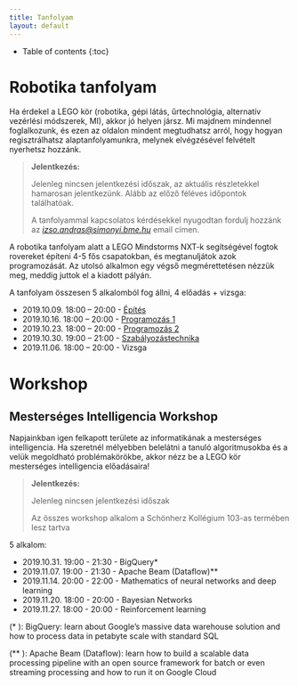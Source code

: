 ```yaml
---
title: Tanfolyam
layout: default
---
```


* Table of contents
{:toc}

# Robotika tanfolyam

Ha érdekel a LEGO kör (robotika, gépi látás, űrtechnológia, alternatív vezérlési módszerek, MI), akkor jó helyen jársz. Mi majdnem mindennel foglalkozunk, és ezen az oldalon mindent megtudhatsz arról, hogy hogyan regisztrálhatsz alaptanfolyamunkra, melynek elvégzésével felvételt nyerhetsz hozzánk.

> **Jelentkezés:**
>
> Jelenleg nincsen jelentkezési időszak, az aktuális részletekkel hamarosan jelentkezünk. Alább az előző féléves időpontok találhatóak.
>
> A tanfolyammal kapcsolatos kérdésekkel nyugodtan fordulj hozzánk az *izso.andras@simonyi.bme.hu* email címen.


A robotika tanfolyam alatt a LEGO Mindstorms NXT-k segítségével fogtok rovereket építeni 4-5 fős csapatokban, és megtanuljátok azok programozását. Az utolsó alkalmon egy végső megmérettetésen nézzük meg, meddig juttok el a kiadott pályán.

A tanfolyam összesen 5 alkalomból fog állni, 4 előadás + vizsga:

 - 2019.10.09. 18:00 – 20:00 - [Építés](epites)
 - 2019.10.16. 18:00 – 20:00 - [Programozás 1](programozas-1)
 - 2019.10.23. 18:00 – 20:00 - [Programozás 2](programozas-2)
 - 2019.10.30. 19:00 – 21:00 - [Szabályozástechnika](szabalyozastechnika)
 - 2019.11.06. 18:00 – 20:00 - Vizsga


# Workshop



## Mesterséges Intelligencia Workshop

Napjainkban igen felkapott területe az informatikának a mesterséges intelligencia. Ha szeretnél mélyebben belelátni a tanuló algoritmusokba és a velük megoldható problémakörökbe, akkor nézz be a LEGO kör mesterséges intelligencia előadásaira!

> **Jelentkezés:**
>
> Jelenleg nincsen jelentkezési időszak
>
> Az összes workshop alkalom a Schönherz Kollégium 103-as termében lesz tartva

5 alkalom:

- 2019.10.31. 19:00 - 21:30 - BigQuery*
- 2019.11.07. 19:00 - 21:30 - Apache Beam (Dataflow)**
- 2019.11.14. 20:00 - 22:00 - Mathematics of neural networks and deep learning
- 2019.11.20. 18:00 - 20:00 - Bayesian Networks
- 2019.11.27. 18:00 - 20:00 - Reinforcement learning


(* ): BigQuery: learn about Google’s massive data warehouse solution and how to process data in petabyte scale with standard SQL

(** ): Apache Beam (Dataflow): learn how to build a scalable data processing pipeline with an open source framework for batch or even streaming processing and how to run it on Google Cloud
